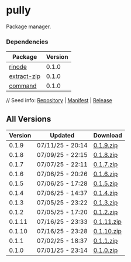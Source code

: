 # pully

Package manager.

### Dependencies

|Package|Version|
|---|---|
|[rinode](../rinode)|0.1.0|
|[extract-zip](../extract-zip)|0.1.0|
|[command](../command)|0.1.0|

// Seed info: [Repository](https://github.com/fabriccore/pully-js) | [Manifest](https://raw.githubusercontent.com/fabriccore/pully-js/refs/heads/master/package.json) | [Release](https://github.com/fabriccore/pully-js/archive/refs/heads/master.zip)

## All Versions

|Version|Updated|Download|
|---|---|---|
|0.1.9|07/11/25 - 20:14|[0.1.9.zip](./releases/0.1.9.zip)|
|0.1.8|07/09/25 - 22:15|[0.1.8.zip](./releases/0.1.8.zip)|
|0.1.7|07/07/25 - 22:11|[0.1.7.zip](./releases/0.1.7.zip)|
|0.1.6|07/06/25 - 20:26|[0.1.6.zip](./releases/0.1.6.zip)|
|0.1.5|07/06/25 - 17:28|[0.1.5.zip](./releases/0.1.5.zip)|
|0.1.4|07/06/25 - 14:37|[0.1.4.zip](./releases/0.1.4.zip)|
|0.1.3|07/05/25 - 23:22|[0.1.3.zip](./releases/0.1.3.zip)|
|0.1.2|07/05/25 - 17:20|[0.1.2.zip](./releases/0.1.2.zip)|
|0.1.11|07/16/25 - 23:33|[0.1.11.zip](./releases/0.1.11.zip)|
|0.1.10|07/16/25 - 23:28|[0.1.10.zip](./releases/0.1.10.zip)|
|0.1.1|07/02/25 - 18:37|[0.1.1.zip](./releases/0.1.1.zip)|
|0.1.0|07/01/25 - 23:14|[0.1.0.zip](./releases/0.1.0.zip)|